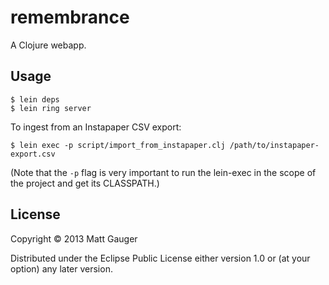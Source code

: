 # remembrance

A Clojure webapp.

## Usage

```
$ lein deps
$ lein ring server
```

To ingest from an Instapaper CSV export:
```
$ lein exec -p script/import_from_instapaper.clj /path/to/instapaper-export.csv
```

(Note that the `-p` flag is very important to run the lein-exec in the scope of the project and get its CLASSPATH.)

## License

Copyright © 2013 Matt Gauger

Distributed under the Eclipse Public License either version 1.0 or (at
your option) any later version.
